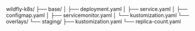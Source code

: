 wildfly-k8s/
├── base/
│   ├── deployment.yaml
│   ├── service.yaml
│   ├── configmap.yaml
│   ├── servicemonitor.yaml
│   └── kustomization.yaml
└── overlays/
    └── staging/
        ├── kustomization.yaml
        └── replica-count.yaml